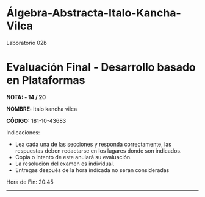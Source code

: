 # Álgebra-Abstracta-Italo-Kancha-Vilca
Laboratorio 02b
# Evaluación Final - Desarrollo basado en Plataformas

**NOTA: - 14 / 20**

**NOMBRE:** Italo kancha vilca

**CÓDIGO:** 181-10-43683


Indicaciones:

- Lea cada una de las secciones y responda correctamente, las respuestas deben redactarse en los lugares donde son indicados.
- Copia o intento de este anulará su evaluación.
- La resolución del examen es individual.
- Entregas después de la hora indicada no serán consideradas

Hora de Fin: 20:45

---
